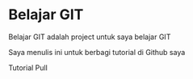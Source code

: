 # Belajar GIT
Belajar GIT adalah project untuk saya belajar GIT

Saya menulis ini untuk berbagi tutorial di Github saya

Tutorial Pull
